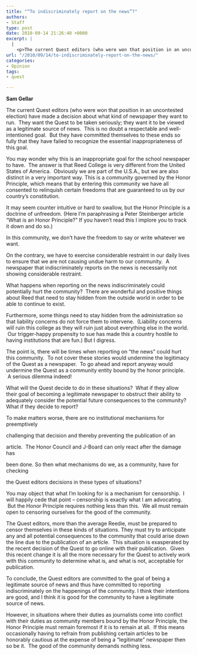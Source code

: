 ```yaml
---
title: "“To indiscriminately report on the news”?"
authors:
- Staff
type: post
date: 2010-09-14 21:26:40 +0000
excerpt: |
  |
    <p>The current Quest editors (who were won that position in an uncontested  election) have made a decision about what kind of newspaper they want to  run.  They want the Quest to be taken seriously</p>
url: "/2010/09/14/to-indiscriminately-report-on-the-news/"
categories:
- Opinion
tags:
- quest

---
```

**Sam Gellar**

The current Quest editors (who were won that position in an uncontested election) have made a decision about what kind of newspaper they want to run.  They want the Quest to be taken seriously; they want it to be viewed as a legitimate source of news.  This is no doubt a respectable and well-intentioned goal.  But they have committed themselves to these ends so fully that they have failed to recognize the essential inappropriateness of this goal.

You may wonder why this is an inappropriate goal for the school newspaper to have.  The answer is that Reed College is very different from the United States of America.  Obviously we are part of the U.S.A., but we are also distinct in a very important way. This is a community governed by the Honor Principle, which means that by entering this community we have all consented to relinquish certain freedoms that are guaranteed to us by our country’s constitution.

It may seem counter intuitive or hard to swallow, but the Honor Principle is a doctrine of unfreedom. (Here I’m paraphrasing a Peter Steinberger article “What is an Honor Principle?” If you haven’t read this I implore you to track it down and do so.)

In this community, we don’t have the freedom to say or write whatever we want.

On the contrary, we have to exercise considerable restraint in our daily lives to ensure that we are not causing undue harm to our community.  A newspaper that indiscriminately reports on the news is necessarily not showing considerable restraint.

What happens when reporting on the news indiscriminately could potentially hurt the community?  There are wonderful and positive things about Reed that need to stay hidden from the outside world in order to be able to continue to exist.

Furthermore, some things need to stay hidden from the administration so that liability concerns do not force them to intervene.  (Liability concerns will ruin this college as they will ruin just about everything else in the world.  Our trigger-happy propensity to sue has made this a country hostile to having institutions that are fun.) But I digress.

The point is, there will be times when reporting on “the news” could hurt this community.  To not cover these stories would undermine the legitimacy of the Quest as a newspaper.  To go ahead and report anyway would undermine the Quest as a community entity bound by the honor principle.  A serious dilemma indeed!

What will the Quest decide to do in these situations?  What if they allow their goal of becoming a legitimate newspaper to obstruct their ability to adequately consider the potential future consequences to the community? What if they decide to report?

To make matters worse, there are no institutional mechanisms for preemptively
  
challenging that decision and thereby preventing the publication of an
  
article.  The Honor Council and J-Board can only react after the damage has
  
been done. So then what mechanisms do we, as a community, have for checking
  
the Quest editors decisions in these types of situations?

You may object that what I’m looking for is a mechanism for censorship.  I will happily cede that point &#8211; censorship is exactly what I am advocating.  But the Honor Principle requires nothing less than this.  We all must remain open to censoring ourselves for the good of the community.

The Quest editors, more than the average Reedie, must be prepared to censor themselves in these kinds of situations. They must try to anticipate any and all potential consequences to the community that could arise down the line due to the publication of an article.  This situation is exasperated by the recent decision of the Quest to go online with their publication.  Given this recent change it is all the more necessary for the Quest to actively work with this community to determine what is, and what is not, acceptable for publication.

To conclude, the Quest editors are committed to the goal of being a legitimate source of news and thus have committed to reporting indiscriminately on the happenings of the community. I think their intentions are good, and I think it is good for the community to have a legitimate source of news.

However, in situations where their duties as journalists come into conflict with their duties as community members bound by the Honor Principle, the Honor Principle must remain foremost if it is to remain at all.  If this means occasionally having to refrain from publishing certain articles to be honorably cautious at the expense of being a “legitimate” newspaper then so be it.  The good of the community demands nothing less.